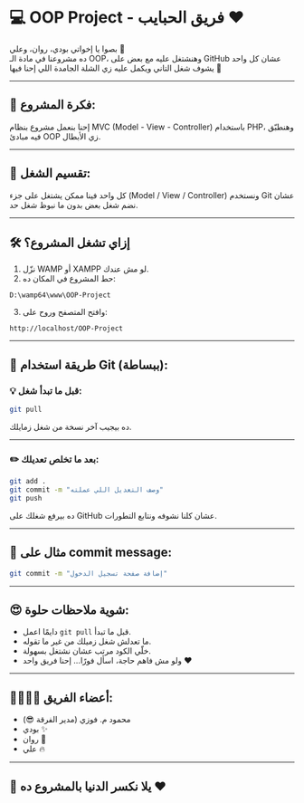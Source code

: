 # 💻 OOP Project - فريق الحبايب ❤️

بصوا يا إخواتي بودي، روان، وعلي 👋  
ده مشروعنا في مادة الـ OOP، وهنشتغل عليه مع بعض على GitHub عشان كل واحد يشوف شغل التاني ويكمل عليه زي الشلة الجامدة اللي إحنا فيها 💪

---

## 🎯 فكرة المشروع:

إحنا بنعمل مشروع بنظام MVC (Model - View - Controller) باستخدام PHP، وهنطبّق فيه مبادئ OOP زي الأبطال.

---

## 🧠 تقسيم الشغل:

كل واحد فينا ممكن يشتغل على جزء (Model / View / Controller) ونستخدم Git عشان نضم شغل بعض بدون ما نبوظ شغل حد.

---

## 🛠️ إزاي تشغل المشروع؟

1. نزّل WAMP أو XAMPP لو مش عندك.
2. حط المشروع في المكان ده:

```
D:\wamp64\www\OOP-Project
```

3. وافتح المتصفح وروح على:

```
http://localhost/OOP-Project
```

---

## 🔁 طريقة استخدام Git (ببساطة):

### 💡 قبل ما تبدأ شغل:

```bash
git pull
```

ده بيجيب آخر نسخة من شغل زمايلك.

---

### ✏️ بعد ما تخلص تعديلك:

```bash
git add .
git commit -m "وصف التعديل اللي عملته"
git push
```

ده بيرفع شغلك على GitHub عشان كلنا نشوفه ونتابع التطورات.

---

## 👀 مثال على commit message:

```bash
git commit -m "إضافة صفحة تسجيل الدخول"
```

---

## 😍 شوية ملاحظات حلوة:

- دايمًا اعمل `git pull` قبل ما تبدأ.
- ما تعدلش شغل زميلك من غير ما تقوله.
- خلّي الكود مرتب عشان نشتغل بسهولة.
- ولو مش فاهم حاجة، اسأل فورًا... إحنا فريق واحد ❤️

---

## 👨‍👩‍👧‍👦 أعضاء الفريق:

- محمود م. فوزي (مدير الفرقة 😎)
- بودي ✨
- روان 🌸
- علي 🔥

---

## 🥳 يلا نكسر الدنيا بالمشروع ده ❤️

